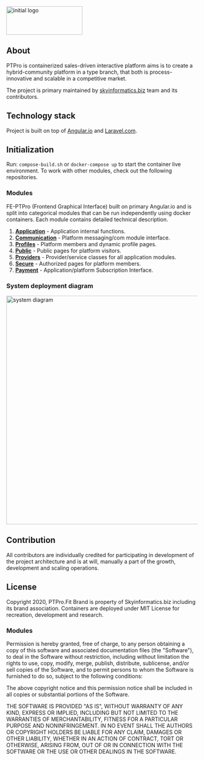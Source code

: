 ﻿
<img src="https://skyinformatics.biz/images/PTPro.png" width="200" height="75" alt="initial logo"/>

## About
PTPro is containerized sales-driven interactive platform aims is to create a hybrid-community platform in a type branch, that both is process-innovative and scalable in a competitive market. 

The project is primary maintained by [skyinformatics.biz][1] team and its contributors. 

## Technology stack
Project is built on top of [Angular.io](Angular.io) and [Laravel.com](Laravel.com). 

## Initialization

Run: `compose-build.sh` or `docker-compose up` to start the container live environment. To work with other modules, check out the following repositories.

### Modules
FE-PTPro (Frontend Graphical Interface) built on primary Angular.io and is split into categorical modules that can be run independently using docker containers. Each module contains detailed technical description. 
 1. **[Application](https://github.com/Skyinformatics-biz/FE-PTPro-Application)** - Application internal functions.
 2. **[Communication](https://github.com/Skyinformatics-biz/FE-PTPro-Communication)** - Platform messaging/com module interface.
 3. **[Profiles](https://github.com/Skyinformatics-biz/FE-PTPro-Profiles)** - Platform members and dynamic profile pages.
 4. **[Public](https://github.com/Skyinformatics-biz/FE-PTPro-Public)** - Public pages for platform visitors.
 5. **[Providers](https://github.com/Skyinformatics-biz/FE-PTPro-Providers)** - Provider/service classes for all application modules.
 6. **[Secure](https://github.com/Skyinformatics-biz/FE-PTPro-Secure)** - Authorized pages for platform members.
 7. **[Payment](https://github.com/Skyinformatics-biz/FE-PTPro-Payment)** - Application/platform Subscription Interface.

### System deployment diagram
<img src="https://skyinformatics.biz/images/PTProSystem.png" width="750" height="600" alt="system diagram"/>


## Contribution
All contributors are individually credited for participating in development of the project architecture and is at will, manually a part of the growth, development and scaling operations. 

## License
Copyright 2020, PTPro.Fit Brand is property of Skyinformatics.biz including its brand association. Containers are deployed under MIT License for recreation, development and research.
 
### Modules
Permission is hereby granted, free of charge, to any person obtaining a copy of this software and associated documentation files (the "Software"), to deal in the Software without restriction, including without limitation the rights to use, copy, modify, merge, publish, distribute, sublicense, and/or sell copies of the Software, and to permit persons to whom the Software is furnished to do so, subject to the following conditions:

The above copyright notice and this permission notice shall be included in all copies or substantial portions of the Software.

THE SOFTWARE IS PROVIDED "AS IS", WITHOUT WARRANTY OF ANY KIND, EXPRESS OR IMPLIED, INCLUDING BUT NOT LIMITED TO THE WARRANTIES OF MERCHANTABILITY, FITNESS FOR A PARTICULAR PURPOSE AND NONINFRINGEMENT. IN NO EVENT SHALL THE AUTHORS OR COPYRIGHT HOLDERS BE LIABLE FOR ANY CLAIM, DAMAGES OR OTHER LIABILITY, WHETHER IN AN ACTION OF CONTRACT, TORT OR OTHERWISE, ARISING FROM, OUT OF OR IN CONNECTION WITH THE SOFTWARE OR THE USE OR OTHER DEALINGS IN THE SOFTWARE.


<!--stackedit_data:
eyJoaXN0b3J5IjpbLTEyNTE2OTc3NTAsLTcwODMyODM4OCw2OD
E0MDA5MjgsLTE3NjE4MDg4NTEsMTE0NDgzMDQ1Miw2MjQzMzY3
NjgsLTExOTE0MDE3MzksLTE1NDQ3NjE0NDEsMTU1NjE3MDg5Ni
wzMDA5NDM5MDUsLTEwMzAzNzcyNDgsMTUxMzI2NDEyNiwtMTM2
NzU0MzQ5OCwtMTE0NTc1NDQzOCwxNjc4MTYwOTUyLDkyNTE0Mj
YzOCwtMTA1MDU4Mzg1MCwtMTQzNDM5NjEwLDIwODg3NTAwMyw1
MDE0NDg2OV19
-->

  [1]: skyinformatics.biz
